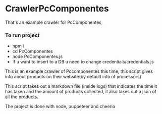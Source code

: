 # CrawlerPcComponentes
That's an example crawler for PcComponentes, 

### To run project
- npm i 
- cd PcComponentes
- node PcComponentes.js
- If u want to insert to a DB u need to change credentials/credentials.js

This is an example crawler of Pccomponentes this time, this script gives info about products on their website(by default info of processors)


This script takes out a markdown file (inside logs) that indicates the time it has taken and the amount of products collected, it also takes out a json of all the products.

The project is done with node, puppeteer and cheerio
